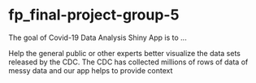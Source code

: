 # fp_final-project-group-5

The goal of Covid-19 Data Analysis Shiny App is to ...   

Help the general public or other experts better visualize the data sets released by the CDC. The CDC has collected millions of rows of data of messy data and our app helps to provide context